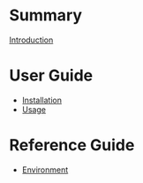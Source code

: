 # Summary

[Introduction](README.dm)

# User Guide

- [Installation](guide/installation.md)
- [Usage](guide/usage.md)

# Reference Guide

- [Environment](refs/environment.md)

